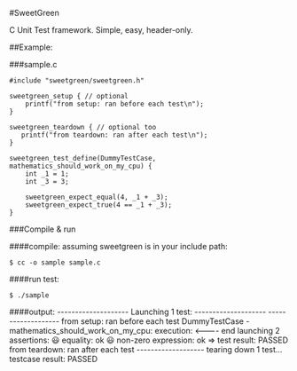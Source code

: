 #SweetGreen

C Unit Test framework. Simple, easy, header-only.

##Example:

###sample.c

    #include "sweetgreen/sweetgreen.h"

    sweetgreen_setup { // optional
        printf("from setup: ran before each test\n");
    }

    sweetgreen_teardown { // optional too
       printf("from teardown: ran after each test\n");
    }
    
    sweetgreen_test_define(DummyTestCase, mathematics_should_work_on_my_cpu) {
    	int _1 = 1;
    	int _3 = 3;
    
    	sweetgreen_expect_equal(4, _1 + _3);
    	sweetgreen_expect_true(4 == _1 + _3);
    }

###Compile & run

####compile:
assuming sweetgreen is in your include path:

    $ cc -o sample sample.c

####run test:

    $ ./sample

####output:
    *--------------------*
      Launching 1 test:
    *--------------------*
    -------------------
    from setup: ran before each test
    DummyTestCase - mathematics_should_work_on_my_cpu:
    execution:
    <---- end
    launching 2 assertions:
    😃  equality: ok
    😃  non-zero expression: ok
    => ️test result: PASSED
    from teardown: ran after each test
    -------------------
    tearing down 1 test...
    testcase result: PASSED